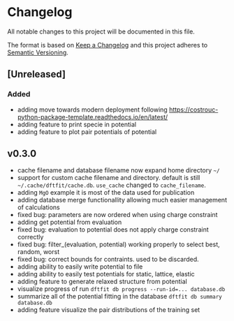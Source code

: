 # Changelog

All notable changes to this project will be documented in this file.

The format is based on [Keep a Changelog](http://keepachangelog.com/en/1.0.0/)
and this project adheres to [Semantic Versioning](http://semver.org/spec/v2.0.0.html).

## [Unreleased]

### Added

 - adding move towards modern deployment following https://costrouc-python-package-template.readthedocs.io/en/latest/
 - adding feature to print specie in potential
 - adding feature to plot pair potentials of potential

## v0.3.0

 - cache filename and database filename now expand home directory `~/`
 - support for custom cache filename and directory. default is still
   `~/.cache/dftfit/cache.db`. `use_cache` changed to
   `cache_filename`.
 - adding `MgO` example it is most of the data used for publication
 - adding database merge functionallity allowing much easier management of calculations
 - fixed bug: parameters are now ordered when using charge constraint
 - adding get potential from evaluation
 - fixed bug: evaluation to potential does not apply charge constraint correctly
 - fixed bug: filter_(evaluation, potential) working properly to select best, random, worst
 - fixed bug: correct bounds for contraints. used to be discarded.
 - adding ability to easily write potential to file
 - adding ability to easily test potentials for static, lattice, elastic
 - adding feature to generate relaxed structure from potential
 - visualize progress of run `dftfit db progress --run-id=... database.db`
 - summarize all of the potential fitting in the database `dftfit db summary database.db`
 - adding feature visualize the pair distributions of the training set
